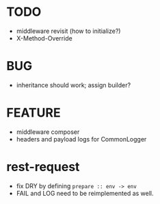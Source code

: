 # TODO

* middleware revisit (how to initialize?)
* X-Method-Override

# BUG

* inheritance should work; assign builder?

# FEATURE

* middleware composer
* headers and payload logs for CommonLogger

# rest-request

* fix DRY by defining `prepare :: env -> env`
* FAIL and LOG need to be reimplemented as well.
